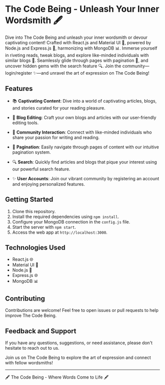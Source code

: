 # The Code Being - Unleash Your Inner Wordsmith 🖋️

Dive into The Code Being and unleash your inner wordsmith or devour captivating content! Crafted with React.js and Material UI 🎨, powered by Node.js and Express.js 🚀, harmonizing with MongoDB 📊. Immerse yourself in riveting reads, tweak blogs, and explore like-minded individuals with similar blogs 🤝. Seamlessly glide through pages with pagination 📄, and uncover hidden gems with the search feature 🔍. Join the community—login/register ✨—and unravel the art of expression on The Code Being!

## Features

- 📚 **Captivating Content**: Dive into a world of captivating articles, blogs, and stories curated for your reading pleasure.

- 📝 **Blog Editing**: Craft your own blogs and articles with our user-friendly editing tools.

- 🤝 **Community Interaction**: Connect with like-minded individuals who share your passion for writing and reading.

- 📄 **Pagination**: Easily navigate through pages of content with our intuitive pagination system.

- 🔍 **Search**: Quickly find articles and blogs that pique your interest using our powerful search feature.

- ✨ **User Accounts**: Join our vibrant community by registering an account and enjoying personalized features.

## Getting Started

1. Clone this repository.
2. Install the required dependencies using `npm install`.
3. Configure your MongoDB connection in the `config.js` file.
4. Start the server with `npm start`.
5. Access the web app at `http://localhost:3000`.

## Technologies Used

- React.js 🌐
- Material UI 🎨
- Node.js 🚀
- Express.js 🌐
- MongoDB 📊

## Contributing

Contributions are welcome! Feel free to open issues or pull requests to help improve The Code Being.

## Feedback and Support

If you have any questions, suggestions, or need assistance, please don't hesitate to reach out to us.

Join us on The Code Being to explore the art of expression and connect with fellow wordsmiths!

---

🖋️ The Code Being - Where Words Come to Life 🖋️
